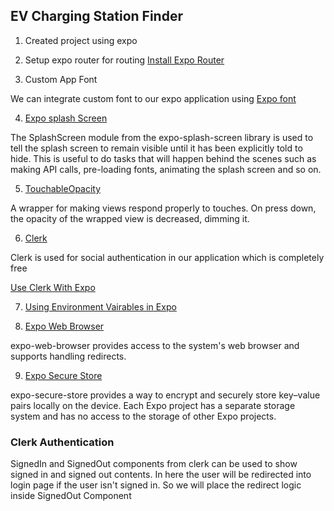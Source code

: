 ## EV Charging Station Finder

1. Created project using expo

2. Setup expo router for routing [Install Expo Router](https://docs.expo.dev/router/installation/#manual-installation)

3. Custom App Font

We can integrate custom font to our expo application using [Expo font](https://docs.expo.dev/versions/latest/sdk/font/)

4. [Expo splash Screen](https://docs.expo.dev/versions/latest/sdk/splash-screen/)

The SplashScreen module from the expo-splash-screen library is used to tell the splash screen to remain visible until it has been explicitly told to hide. This is useful to do tasks that will happen behind the scenes such as making API calls, pre-loading fonts, animating the splash screen and so on.

5. [TouchableOpacity](https://reactnative.dev/docs/touchableopacity)

A wrapper for making views respond properly to touches. On press down, the opacity of the wrapped view is decreased, dimming it.

6. [Clerk](https://clerk.com/)

Clerk is used for social authentication in our application which is completely free

[Use Clerk With Expo](https://clerk.com/docs/quickstarts/expo)

7. [Using Environment Vairables in Expo](https://docs.expo.dev/guides/environment-variables/)

8. [Expo Web Browser](https://docs.expo.dev/versions/latest/sdk/webbrowser/)

expo-web-browser provides access to the system's web browser and supports handling redirects.

9. [Expo Secure Store](https://docs.expo.dev/versions/latest/sdk/securestore/)

expo-secure-store provides a way to encrypt and securely store key–value pairs locally on the device. Each Expo project has a separate storage system and has no access to the storage of other Expo projects.

### Clerk Authentication

SignedIn and SignedOut components from clerk can be used to show signed in and signed out contents. In here the user will be redirected into login page if the user isn't signed in. So we will place the redirect logic inside SignedOut Component
